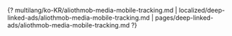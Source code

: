 {? multilang/ko-KR/aliothmob-media-mobile-tracking.md | localized/deep-linked-ads/aliothmob-media-mobile-tracking.md | pages/deep-linked-ads/aliothmob-media-mobile-tracking.md ?}
